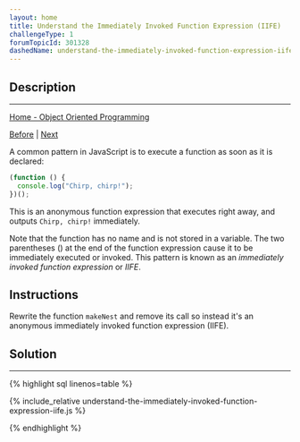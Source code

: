 ```yaml
---
layout: home
title: Understand the Immediately Invoked Function Expression (IIFE)
challengeType: 1
forumTopicId: 301328
dashedName: understand-the-immediately-invoked-function-expression-iife
---
```


<div class="row">
<div class="columnStmt" markdown="1">

## Description
------

[Home - Object Oriented Programming](./README.md)

[Before](./use-closure-to-protect-properties-within-an-object-from-being-modified-externally.md)  | [Next](./use-an-iife-to-create-a-module.md) 

A common pattern in JavaScript is to execute a function as soon as it is declared:

```js
(function () {
  console.log("Chirp, chirp!");
})();
```

This is an anonymous function expression that executes right away, and outputs `Chirp, chirp!` immediately.

Note that the function has no name and is not stored in a variable. The two parentheses () at the end of the function expression cause it to be immediately executed or invoked. This pattern is known as an <dfn>immediately invoked function expression</dfn> or <dfn>IIFE</dfn>.

##  Instructions 

Rewrite the function `makeNest` and remove its call so instead it's an anonymous immediately invoked function expression (IIFE).

</div>
<div class="columnSol" markdown="1">

## Solution
------

{% highlight sql linenos=table %}

{% include_relative understand-the-immediately-invoked-function-expression-iife.js %}

{% endhighlight %}

</div>
</div>


